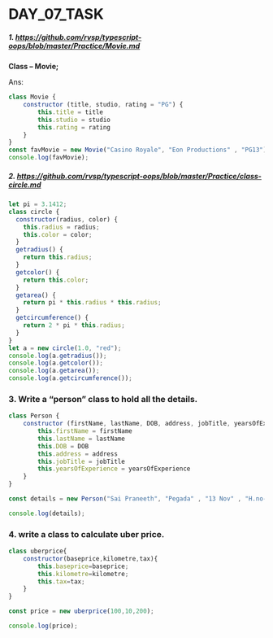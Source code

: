 # DAY_07_TASK 

##### 1.	https://github.com/rvsp/typescript-oops/blob/master/Practice/Movie.md

**Class – Movie;**

Ans:

```javascript
class Movie {
    constructor (title, studio, rating = "PG") {
        this.title = title
        this.studio = studio
        this.rating = rating
    }
}
const favMovie = new Movie("Casino Royale", "Eon Productions" , "PG13")
console.log(favMovie);
```


##### 2.	https://github.com/rvsp/typescript-oops/blob/master/Practice/class-circle.md

```javascript
let pi = 3.1412;
class circle {
  constructor(radius, color) {
    this.radius = radius;
    this.color = color;
  }
  getradius() {
    return this.radius;
  }
  getcolor() {
    return this.color;
  }
  getarea() {
    return pi * this.radius * this.radius;
  }
  getcircumference() {
    return 2 * pi * this.radius;
  }
}
let a = new circle(1.0, "red");
console.log(a.getradius());
console.log(a.getcolor());
console.log(a.getarea());
console.log(a.getcircumference());
```

### 3.	Write a “person” class to hold all the details.

```javascript
class Person {
    constructor (firstName, lastName, DOB, address, jobTitle, yearsOfExperience) {
        this.firstName = firstName
        this.lastName = lastName
        this.DOB = DOB
        this.address = address
        this.jobTitle = jobTitle
        this.yearsOfExperience = yearsOfExperience
    }
}

const details = new Person("Sai Praneeth", "Pegada" , "13 Nov" , "H.no-53B Pranahitha Colony" , "Full stack", 0)

console.log(details);
```



### 4.	write a class to calculate uber price.

```javascript
class uberprice{
    constructor(baseprice,kilometre,tax){
        this.baseprice=baseprice;
        this.kilometre=kilometre;
        this.tax=tax;
    }
}

const price = new uberprice(100,10,200); 

console.log(price);
```
